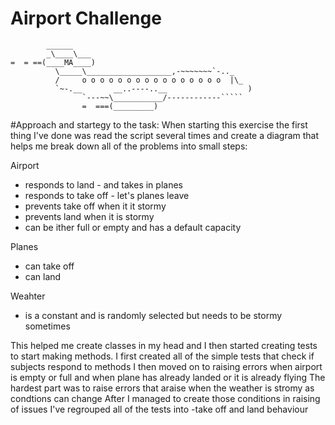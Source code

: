 Airport Challenge
=================

```
        ______
        _\____\___
=  = ==(____MA____)
          \_____\___________________,-~~~~~~~`-.._
          /     o o o o o o o o o o o o o o o o  |\_
          `~-.__       __..----..__                  )
                `---~~\___________/------------`````
                =  ===(_________)

```

#Approach and startegy to the task:
When starting this exercise the first thing I've done was read the script several times and create a diagram that helps me break down all of the problems into small steps:

Airport 

- responds to land - and takes in planes
- responds to take off - let's planes leave
- prevents take off when it it stormy
- prevents land when it is stormy
- can be ither full or empty and has a default capacity

Planes

- can take off
- can land

Weahter

- is a constant and is randomly selected but needs to be stormy sometimes 

This helped me create classes in my head and I then started creating tests to start making methods.
I first created all of the simple tests that check if subjects respond to methods
I then moved on to raising errors when airport is empty or full and when plane has already landed or it is already flying
The hardest part was to raise errors that araise when the weather is stromy as condtions can change
After I managed to create those conditions in raising of issues I've regrouped all of the tests into -take off and land behaviour




